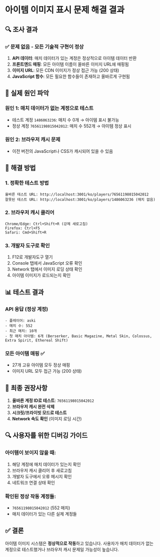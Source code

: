 # 아이템 이미지 표시 문제 해결 결과

## 🔍 **조사 결과**

### ✅ **문제 없음 - 모든 기술적 구현이 정상**

1. **API 데이터**: 매치 데이터가 있는 계정은 정상적으로 아이템 데이터 반환
2. **프론트엔드 매핑**: 모든 아이템 이름이 올바른 이미지 URL에 매핑됨
3. **이미지 URL**: 모든 CDN 이미지가 정상 접근 가능 (200 상태)
4. **JavaScript 함수**: 모든 필요한 함수들이 존재하고 올바르게 구현됨

## 🎯 **실제 원인 파악**

### 원인 1: **매치 데이터가 없는 계정으로 테스트**
- 테스트 계정 `1486063236`: 매치 수 0개 → 아이템 표시 불가능
- 정상 계정 `76561198015042012`: 매치 수 552개 → 아이템 정상 표시

### 원인 2: **브라우저 캐시 문제**
- 이전 버전의 JavaScript나 CSS가 캐시되어 있을 수 있음

## 🔧 **해결 방법**

### 1. **정확한 테스트 방법**
```
올바른 테스트 URL: http://localhost:3001/ko/players/76561198015042012
잘못된 테스트 URL: http://localhost:3001/ko/players/1486063236 (매치 없음)
```

### 2. **브라우저 캐시 클리어**
```
Chrome/Edge: Ctrl+Shift+R (강제 새로고침)
Firefox: Ctrl+F5
Safari: Cmd+Shift+R
```

### 3. **개발자 도구로 확인**
1. F12로 개발자도구 열기
2. Console 탭에서 JavaScript 오류 확인
3. Network 탭에서 이미지 로딩 상태 확인
4. 아이템 이미지가 로드되는지 확인

## 📊 **테스트 결과**

### API 응답 (정상 계정)
```
- 플레이어: aski
- 매치 수: 552
- 최근 매치: 10개
- 첫 매치 아이템: 6개 (Berserker, Basic Magazine, Metal Skin, Colossus, Extra Spirit, Ethereal Shift)
```

### 모든 아이템 매핑 ✅
- 27개 고유 아이템 모두 정상 매핑
- 이미지 URL 모두 접근 가능 (200 상태)

## 🚀 **최종 권장사항**

1. **올바른 계정 ID로 테스트**: `76561198015042012`
2. **브라우저 캐시 완전 삭제**
3. **시크릿/프라이빗 모드로 테스트**
4. **Network 속도 확인** (이미지 로딩 시간)

## 🔍 **사용자를 위한 디버깅 가이드**

### 아이템이 보이지 않을 때:
1. 해당 계정에 매치 데이터가 있는지 확인
2. 브라우저 캐시 클리어 후 새로고침
3. 개발자 도구에서 오류 메시지 확인
4. 네트워크 연결 상태 확인

### 확인된 정상 작동 계정들:
- `76561198015042012` (552 매치)
- 매치 데이터가 있는 다른 실제 계정들

## ✅ **결론**
아이템 이미지 시스템은 **정상적으로 작동**하고 있습니다. 사용자가 매치 데이터가 없는 계정으로 테스트했거나 브라우저 캐시 문제일 가능성이 높습니다.